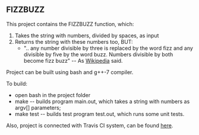 ## FIZZBUZZ

This project contains the FIZZBUZZ function, which:
1) Takes the string with numbers, divided by spaces, as input
2) Returns the string with these numbers too, BUT:
	- ".. any number divisible by three is replaced by the word fizz 
	   and any divisible by five by the word buzz. 
	   Numbers divisible by both become fizz buzz" -- As [Wikipedia](https://en.wikipedia.org/wiki/Fizz_buzz) said.

Project can be built using bash and g++-7 compiler.

To build: 
- open bash in the project folder
- make 	    -- builds program main.out, which takes a string with numbers as argv[] parameters;
- make test -- builds test program test.out, which runs some unit tests.

Also, project is connected with Travis CI system, can be found [here](https://travis-ci.org/muromirg/fizzbuzz).
